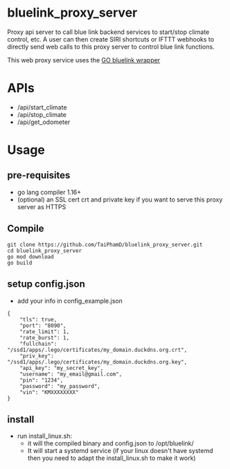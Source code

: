 # bluelink_proxy_server
Proxy api server to call blue link backend services to start/stop climate control, etc. A user can then create SIRI shortcuts or IFTTT webhooks to directly send web calls to this proxy server to control blue link functions. 

This web proxy service uses the [GO bluelink wrapper](https://github.com/TaiPhamD/bluelink_go)

# APIs
- /api/start_climate
- /api/stop_climate
- /api/get_odometer
# Usage
## pre-requisites
- go lang compiler 1.16+
- (optional) an SSL cert crt and private key if you want to serve this proxy server as HTTPS
## Compile
```
git clone https://github.com/TaiPhamD/bluelink_proxy_server.git
cd bluelink_proxy_server
go mod download
go build
```
## setup config.json
- add your info in config_example.json
```
{
    "tls": true,
    "port": "8090",
    "rate_limit": 1,
    "rate_burst": 1,
    "fullchain": "/ssd1/apps/.lego/certificates/my_domain.duckdns.org.crt",
    "priv_key": "/ssd1/apps/.lego/certificates/my_domain.duckdns.org.key",
    "api_key": "my_secret_key",
    "username": "my_email@gmail.com",
    "pin": "1234",
    "password": "my_password",
    "vin": "KMXXXXXXXX"
}
```
## install
- run install_linux.sh:
  - it will the compiled binary and config.json to /opt/bluelink/
  - It will start a systemd service (if your linux doesn't have systemd then you need to adapt the install_linux.sh to make it work)

